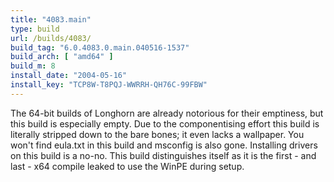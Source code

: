 ```yaml
---
title: "4083.main"
type: build
url: /builds/4083/
build_tag: "6.0.4083.0.main.040516-1537"
build_arch: [ "amd64" ]
build_m: 8
install_date: "2004-05-16"
install_key: "TCP8W-T8PQJ-WWRRH-QH76C-99FBW"
---
```


The 64-bit builds of Longhorn are already notorious for their emptiness, but this build is especially empty. Due to the componentising effort this build is literally stripped down to the bare bones; it even lacks a wallpaper. You won't find eula.txt in this build and msconfig is also gone. Installing drivers on this build is a no-no. This build distinguishes itself as it is the first - and last - x64 compile leaked to use the WinPE during setup.